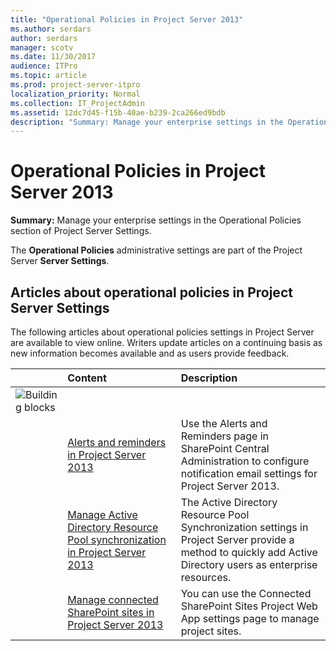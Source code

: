 ```yaml
---
title: "Operational Policies in Project Server 2013"
ms.author: serdars
author: serdars
manager: scotv
ms.date: 11/30/2017
audience: ITPro
ms.topic: article
ms.prod: project-server-itpro
localization_priority: Normal
ms.collection: IT_ProjectAdmin
ms.assetid: 12dc7d45-f15b-40ae-b239-2ca266ed9bdb
description: "Summary: Manage your enterprise settings in the Operational Policies section of Project Server Settings."
---
```


# Operational Policies in Project Server 2013
 
 **Summary:** Manage your enterprise settings in the Operational Policies section of Project Server Settings.
  
The **Operational Policies** administrative settings are part of the Project Server **Server Settings**.
  
## Articles about operational policies in Project Server Settings

The following articles about operational policies settings in Project Server are available to view online. Writers update articles on a continuing basis as new information becomes available and as users provide feedback.
  
||**Content**|**Description**|
|:-----|:-----|:-----|
|![Building blocks](images/mod_icon_buildingblock_M.png)|||
||[Alerts and reminders in Project Server 2013](alerts-and-reminders-project-server-2013-settings.md) <br/> |Use the Alerts and Reminders page in SharePoint Central Administration to configure notification email settings for Project Server 2013.  <br/> |
||[Manage Active Directory Resource Pool synchronization in Project Server 2013](manage-active-directory-resource-pool-synchronization-in-project-server-2013.md) <br/> |The Active Directory Resource Pool Synchronization settings in Project Server provide a method to quickly add Active Directory users as enterprise resources.  <br/> |
||[Manage connected SharePoint sites in Project Server 2013](manage-connected-sharepoint-sites-in-project-server-2013.md) <br/> |You can use the Connected SharePoint Sites Project Web App settings page to manage project sites.  <br/> |

   

